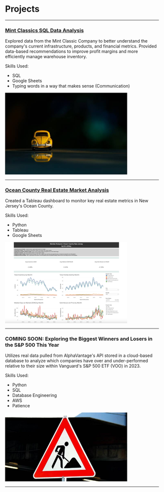 # Projects
---

### <a href="https://e-gilley.github.io/Mint-Classics-Analysis/" target="_blank">Mint Classics SQL Data Analysis</a>

Explored data from the Mint Classic Company to better understand the company's current infrastructure, products, and financial metrics. Provided data-based recommendations to improve profit margins and more efficiently manage warehouse inventory.

Skills Used:
- SQL
- Google Sheets
- Typing words in a way that makes sense (Communication)

<div class="project-link">
    <a href="https://e-gilley.github.io//Mint-Classics-Analysis/" target="_blank">
        <img src="images/fahad-bin-kamal-anik-QLaa3aYpwv8-unsplash.jpg?raw=true" alt="Project Image" width="400">
    </a>
</div>

---

### <a href="https://public.tableau.com/views/OceanCountyRealEstateMarketOverview/OceanCountyDashboard?:language=en-US&:display_count=n&:origin=viz_share_link" target="_blank">Ocean County Real Estate Market Analysis</a>

Created a Tableau dashboard to monitor key real estate metrics in New Jersey's Ocean County.

Skills Used:
- Python
- Tableau
- Google Sheets

<a href="https://public.tableau.com/views/OceanCountyRealEstateMarketOverview/OceanCountyDashboard?:language=en-US&:display_count=n&:origin=viz_share_link" target="_blank">
  <img src="images/Dashboard.png?raw=true" alt="A dashboard showing real estate information for Ocean County, New Jersey" width="400">
</a>


---

### COMING SOON: Exploring the Biggest Winners and Losers in the S&P 500 This Year

Utilizes real data pulled from AlphaVantage's API stored in a cloud-based database to analyze which companies have over and under-performed relative to their size within Vanguard's S&P 500 ETF (VOO) in 2023.

Skills Used:
- Python
- SQL
- Database Engineering
- AWS
- Patience

<img src="images/work-in-progress.jpg?raw=true" alt="A sign indicating work is being done" width="400">

---
